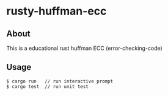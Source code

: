 # rusty-huffman-ecc

## About 
This is a educational rust huffman ECC (error-checking-code)

## Usage
``` Script
$ cargo run   // run interactive prompt
$ cargo test  // run unit test
```